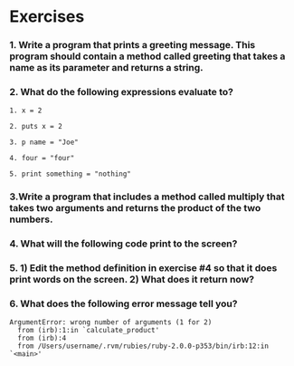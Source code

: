 # Exercises

### 1. Write a program that prints a greeting message. This program should contain a method called greeting that takes a name as its parameter and returns a string.

### 2. What do the following expressions evaluate to?
```
1. x = 2

2. puts x = 2

3. p name = "Joe"

4. four = "four"

5. print something = "nothing"
```

### 3.Write a program that includes a method called multiply that takes two arguments and returns the product of the two numbers.

### 4. What will the following code print to the screen?

### 5. 1) Edit the method definition in exercise #4 so that it does print words on the screen. 2) What does it return now?

### 6. What does the following error message tell you?
```
ArgumentError: wrong number of arguments (1 for 2)
  from (irb):1:in `calculate_product'
  from (irb):4
  from /Users/username/.rvm/rubies/ruby-2.0.0-p353/bin/irb:12:in `<main>'
 ```
